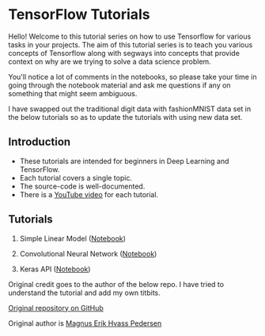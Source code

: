 # TensorFlow Tutorials

Hello! Welcome to this tutorial series on how to use Tensorflow for various tasks in your projects. The aim of this tutorial series is to teach you various concepts of Tensorflow along with segways into concepts that provide context on why are we trying to solve a data science problem. 

You'll notice a lot of comments in the notebooks, so please take your time in going through the notebook material and ask me questions if any on something that might seem ambiguous.

I have swapped out the traditional digit data with fashionMNIST data set in the below tutorials so as to update the tutorials with using new data set. 

## Introduction

* These tutorials are intended for beginners in Deep Learning and TensorFlow.
* Each tutorial covers a single topic.
* The source-code is well-documented.
* There is a [YouTube video](https://www.youtube.com/playlist?list=PL9Hr9sNUjfsmEu1ZniY0XpHSzl5uihcXZ) for each tutorial.

## Tutorials

1. Simple Linear Model
([Notebook](https://github.com/vikasmalhotra08/data-science-tensorflow-learnings/blob/master/01_Simple_Linear_Model.ipynb))


2. Convolutional Neural Network
([Notebook](https://github.com/vikasmalhotra08/data-science-tensorflow-learnings/blob/master/02_Convolutional_Neural_Network.ipynb))

3. Keras API 
([Notebook](https://github.com/vikasmalhotra08/data-science-tensorflow-learnings/blob/master/03_Keras_API.ipynb))

Original credit goes to the author of the below repo. I have tried to understand the tutorial and add my own titbits. 

[Original repository on GitHub](https://github.com/Hvass-Labs/TensorFlow-Tutorials)

Original author is [Magnus Erik Hvass Pedersen](http://www.hvass-labs.org)
